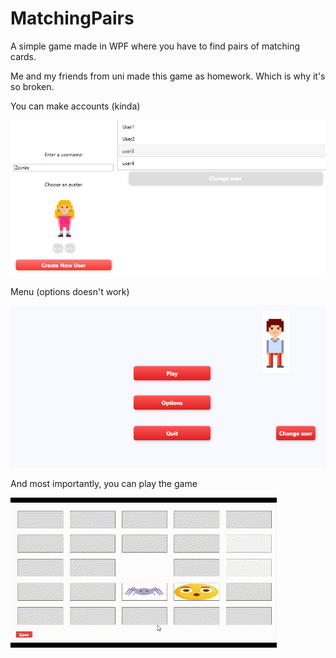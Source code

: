 # MatchingPairs

A simple game made in WPF where you have to find pairs of matching cards.

Me and my friends from uni made this game as homework. Which is why it's so broken.

You can make accounts (kinda)

![alt text](<README/Screenshot 2025-05-08 213455.png>)

Menu (options doesn't work)

![alt text](<README/Screenshot 2025-05-08 213507.png>)

And most importantly, you can play the game

![alt text](<README/Screen Recording 2025-05-08 213039.gif>)
